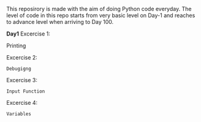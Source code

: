 This reposirory is made with the aim of doing Python code everyday. The level of code in this repo starts from very basic level on Day-1 and reaches to advance level when arriving to Day 100.

**Day1**
Excercise 1:

  Printing

Excercise 2:
  
    Debugigng
    
Excercise 3:

    Input Function
    
Excercise 4:

    Variables
